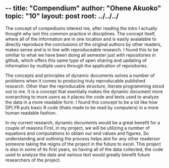 --
title: "Compendium"
author: "Ohene Akuoko"
topic: "10"
layout: post
root: ../../../
---



The concept of compediums interest me, after reading the intro I actually thought why isnt this common practice in disciplines. The concept itself, where all of the information are in one location and is  easily avaialable to directly reproduce the conclusions of the original authors by other readers, makes sense and is in line with reproduceable research. I found this to be similiar to what we have been doing all semester just with repositories in github, which offers this same type of open sharing and updating of information by multiple users through the application of repositories.

The concepts and principles of dynamic documents solves a number of problems when it comes to producing truly reproducable published research. Other than the reproducable structure, literate programming stood out to me. It is a concept that esentially makes the dynamic document more overarching to more users as it places the code and texts used to analyze the data in a more readable form. I found this concept to be a lot like how DPLYR puts basic R code (thats made to be read by computers) in a more human readable fashion. 

In my current research, dynamic documents would be a great benefit for a couple of reasons First, in my project, we will be utilizing a number of equations and computations to obtain our end values and figures. So understanding and outlining the process helps alot for any other readersor someone taking the reigns of the project in the future to excel. This project is also in some of its first years, so having all of the data collected, the code used to analyze the data and various text would greatly benefit future researchers of the project.

